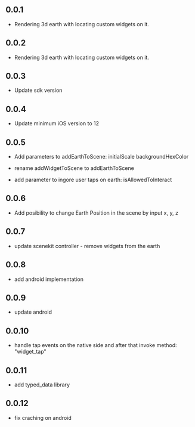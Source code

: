 ## 0.0.1

* Rendering 3d earth with locating custom widgets on it.

## 0.0.2

* Rendering 3d earth with locating custom widgets on it.

## 0.0.3

* Update sdk version

## 0.0.4

* Update minimum iOS version to 12

## 0.0.5

* Add parameters to addEarthToScene:
    initialScale
    backgroundHexColor

* rename addWidgetToScene to addEarthToScene

* add parameter to ingore user taps on earth:
    isAllowedToInteract

## 0.0.6

* Add posibility to change Earth Position in the scene by
    input x, y, z

## 0.0.7

* update scenekit controller - remove widgets from the earth

## 0.0.8

* add android implementation

## 0.0.9

* update android

## 0.0.10

* handle tap events on the native side and after that invoke method: "widget_tap"

## 0.0.11

* add typed_data library

## 0.0.12

* fix craching on android
